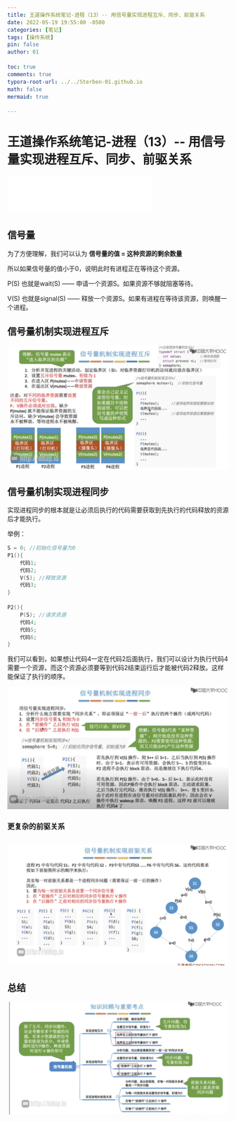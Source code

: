 ```yaml
---
title: 王道操作系统笔记-进程（13）-- 用信号量实现进程互斥、同步、前驱关系
date: 2022-05-19 19:55:00 -0500
categories: [笔记]
tags: [操作系统]
pin: false
author: 01

toc: true
comments: true
typora-root-url: ../../Sterben-01.github.io
math: false
mermaid: true

---
```


# 王道操作系统笔记-进程（13）-- 用信号量实现进程互斥、同步、前驱关系

<iframe frameborder="no" border="0" marginwidth="0" marginheight="0" width="330" height="86" src="//music.163.com/outchain/player?type=2&amp;id=410446173&amp;auto=1&amp;height=66"> </iframe>

## 信号量

为了方便理解，我们可以认为 __信号量的值 = 这种资源的剩余数量__

所以如果信号量的值小于0，说明此时有进程正在等待这个资源。

P(S) 也就是wait(S) —— 申请一个资源S。如果资源不够就阻塞等待。

V(S) 也就是signal(S) —— 释放一个资源S。如果有进程在等待该资源，则唤醒一个进程。

## 信号量机制实现进程互斥



![QQ截图20220519195830](/assets/blog_res/2022-05-18-OS16.assets/QQ%E6%88%AA%E5%9B%BE20220519195830.png)



## 信号量机制实现进程同步

实现进程同步的根本就是让必须后执行的代码需要获取到先执行的代码释放的资源后才能执行。

举例：

```c++
S = 0; //初始化信号量为0
P1(){
    代码1;
    代码2;
    V(S); //释放资源
    代码3;
}

P2(){
    P(S); //请求资源
    代码4;
    代码5;
    代码6;
}

```

我们可以看到，如果想让代码4一定在代码2后面执行，我们可以设计为执行代码4需要一个资源，而这个资源必须要等到代码2结束运行后才能被代码2释放。这样能保证了执行的顺序。

![QQ截图20220519201605](/assets/blog_res/2022-05-18-OS16.assets/QQ%E6%88%AA%E5%9B%BE20220519201605.png)



### 更复杂的前驱关系



## ![QQ截图20220519201942](/assets/blog_res/2022-05-18-OS16.assets/QQ%E6%88%AA%E5%9B%BE20220519201942.png)



## 总结

![QQ截图20220519202020](/assets/blog_res/2022-05-18-OS16.assets/QQ%E6%88%AA%E5%9B%BE20220519202020.png)
